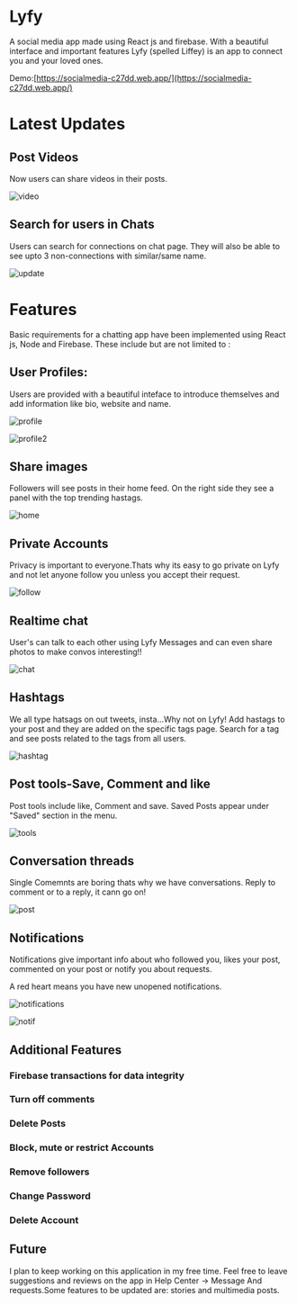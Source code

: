 # Lyfy 

A social media app made using React js and firebase.
With a beautiful interface and important features Lyfy (spelled Liffey) is an app to connect you and your loved ones.

 Demo:[https://socialmedia-c27dd.web.app/](https://socialmedia-c27dd.web.app/)

# Latest Updates

## Post Videos
Now users can share videos in their posts.

![video](photos/video.JPG)

## Search for users in Chats 
Users can search for connections on chat page. They will also be able to see upto 3 non-connections with similar/same name.

![update](photos/update1.JPG)

# Features

Basic requirements for a chatting app have been implemented using React js, Node and Firebase. These include but are not limited to :

## User Profiles:

Users are provided with a beautiful inteface to introduce themselves and add information like bio, website and name.

![profile](photos/profile.JPG)

![profile2](photos/profile2.JPG)

## Share images

Followers will see posts in their home feed. On the right side they see a panel with the top trending hastags.

![home](photos/home.JPG)

## Private Accounts

Privacy is important to everyone.Thats why its easy to go private on Lyfy and not let anyone follow you unless you accept their request.

![follow](photos/follow.JPG)

## Realtime chat

User's can talk to each other using Lyfy Messages and can even share photos to make convos interesting!!

![chat](photos/rechat.JPG)

## Hashtags

We all type hatsags on out tweets, insta...Why not on Lyfy! Add hastags to your post and they are added on the specific tags page. Search for a tag and see posts related to the tags from all users.

![hashtag](photos/hashtag.JPG)

## Post tools-Save, Comment and like

Post tools include like, Comment and save.
Saved Posts appear under "Saved" section in the menu.

![tools](photos/post2.JPG)

## Conversation threads

Single Comemnts are boring thats why we have conversations. Reply to comment or to a reply, it cann go on!

![post](photos/post.JPG)

## Notifications

Notifications give important info about who followed you, likes your post, commented on your post or notify you about requests.

A red heart means you have new unopened notifications.

![notifications](photos/notifs.JPG)

![notif](photos/notif3.JPG)

## Additional Features
### Firebase transactions for data integrity
### Turn off comments
### Delete Posts
### Block, mute or restrict Accounts
### Remove followers
### Change Password
### Delete Account


## Future

I plan to keep working on this application in my free time. Feel free to leave suggestions and reviews on the app in Help Center -> Message And requests.Some features to be updated are: stories and multimedia posts.
